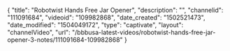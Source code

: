 {
    "title": "Robotwist Hands Free Jar Opener",
    "description": "",
    "channelid": "111091684",
    "videoid": "109982868",
    "date_created": "1502521473",
    "date_modified": "1504049172",
    "type": "captivate",
    "layout": "channelVideo",
    "url": "\/bbbusa-latest-videos\/robotwist-hands-free-jar-opener-3-notes\/111091684-109982868"
}
